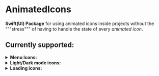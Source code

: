 # AnimatedIcons

<b>Swift(UI) Package</b> for using animated icons inside projects without the """stress""" of having to handle the state of every _animated icon_.

## Currently supported:

<details>
<summary><b>Menu Icons:</b></summary>
    <ul>
        <li>
            <details>
                <summary>MoreVert-Cross Animated Icon</summary>Parameters list:
                <ul>
                    <li> <b>isSelected</b>: state handle value </li>
                        <ul>
                            <li> <b>true</b> state -> cross icon </li>
                            <li> <b>false</b> state -> horizontal more dots icon </li>
                        </ul>
                    <li><b>size</b>: icon size </li>
                    <li><b>duration</b>: animation duration </li>
                    <li><b>{dots, cross}color</b>: color for each category in-between <i>{}</i> </li>
                </ul>
            </details>
        </li>
        <li>
            <details>
                <summary>MoreHor-Cross Animated Icon</summary>Parameters list:
                <ul>
                    <li> <b>isSelected</b>: state handle value
                    <ul>
                        <li> <b>true</b> state -> cross icon</li>
                        <li> <b>false</b> state -> horizontal more dots icon</li>
                    </ul>
                    </li>
                    <li> <b>size</b>: icon size </li>
                    <li> <b>duration</b>: animation duration </li>
                    <li> <b>{dots, cross}color</b>: color for each category in-between <i>{}</i> </li>
                </ul>
            </details>
        </li>
        <li>
            <details>
                <summary>Add-Cross Animated Icon</summary>Parameters list:
                <ul>
                <li> <b>isSelected</b>: state handle value:
                    <ul>
                    <li> <b>true</b> state -> cross icon</li>
                    <li> <b>false</b> state -> add icon</li>
                    </ul>
                </li>
                <li> <b>size</b>: icon size </li>
                <li> <b>duration</b>: animation duration</li>
                <li> <b>plusColor</b>: plus icon color</li>
                <li> <b>crossColor</b>: cross icon color</li>
                </ul>
            </details>
        </li>
        <li> 
            <details  >
                <summary>BurgerMenu_Cross Icon</summary>Parameters list:
                <ul>
                    <li> <b>menuState</b>: state handle value
                    <ul>
                        <li> <b>true</b> state -> cross icon</li>
                        <li> <b>false</b> state -> burger icon</li>
                    </ul>
                    </li>
                    <li> <b>size</b>: icon size</li>
                    <li> <b>{burger, cross}Color</b>: color of the specified icon in-between <i>{}</i> </li>
                    <li> <b>duration</b>: animation duration</li>
                    <li> <b>isRounded</b>: rounded line-caps flag</li>
                </ul>
            </details>
        </li>
        <li> 
            <details>
                <summary>Chevron Rotation Icon</summary>Parameters list:
                <ul>
                    <li> <b>isSelected</b>: state handle value</li>
                    <li> <b>size</b>: icon size</li>
                    <li> <b>duration</b>: animation duration</li>
                    <li> <b>from</b>: starting rotation of the chevron</li>
                </ul>
            </details>
        </li>
    </ul>
</details>
<details>
<summary><b>Light/Dark mode icons:</b> </summary>
    <ul>
        <li>
        <details>
            <summary>Sun-Moon icon</summary>Parameters list:
            <ul>
                <li> <b>isSun</b>: state handle value</li>
                <li> <b>size</b>: icon size</li>
                <li> <b>duration</b>: animation duration</li>
                <li> <b>{sun, moon}Color</b>: color of the indicated icon</li>
                <li> <b>sunRayShape</b>: enum value for sun ray shape ( circle, roundedRectangle, triangle)</li>
                <li> <b>bouncy</b>: is the animation bouncy?</li>
            </ul>
        </details>
        </li>
        <li>
        <details>
            <summary>LightBulb icon</summary>Parameters list:
            <ul>
                <li> <b>isSelected</b>: state handle value</li>
                <li> <b>size</b>: icon size</li>
                <li> <b>onColor</b>: color for **isSelected = _true_**</li>
                <li> <b>offColor</b>:color for **isSelected = _false_**</li>
                <li> <b>duration</b>: animation duration</li>
            </ul>
        </details>
        </li>
    </ul>
</details>
<details>
    <summary><b>Loading icons:</b></summary>
    <ul>
        <li>
        <details>
        <summary> Spinners </summary>
        <!--- SPINNERS BEGIN  -->
            <ul>
                <li>
                <details>
                    <summary>Spinner:</summary>Parameters list:
                    <ul>
                        <li> <b>loadingAmount</b>: spinner "drawed" amount (from 10 to 340, degrees format)</li>
                        <li> <b>size</b>: icon size</li>
                        <li> <b>color</b>: icon color</li>
                        <li> <b>ringBackgroundColor</b>: background color of the ring (<i>if needed</i>)</li>
                        <li> <b>isRounded</b>: are lineCaps rounded?</li>
                        <li> <b>rotationDuration</b>: time in <b>**seconds**</b> of a single rotation</li>
                    </ul>
                </details>
                </li>
                <li>
                <details>
                    <summary>GrowingDotsSpinner:</summary>Parameters list:
                    <ul>
                        <li> <b>size</b>: icon size</li>
                        <li> <b>color</b>: icon color</li>
                        <li> <b>minDotScale</b>: minimum scale value for the dot scaling animation</li>
                        <li> <b>maxDotScale</b>: maximum scale value for the dot scaling animation</li>
                        <li> <b>rotationSpeed</b>: rotation speed value to adjuste icon rotation speed</li>
                        <li> <b>dotDistance</b>: value in <b>**degrees**</b> that indicates the distance between dots on the perimeter of the circle of radius <i>size / 2</i></li>
                    </ul>
                </details>
                </li>
                <li>
                <details>
                    <summary>GrowingSpinner:</summary>Parameters list:
                    <ul>
                        <li> <b>size</b>: icon size</li>
                        <li> <b>spinnerColor</b>: spinner ring color</li>
                        <li> <b>spinnerBgColor</b>: spinner background ring color</li>
                        <li> <b>rotationDuration</b>: duration time of a single rotation, in <b>**seconds**</b></li>
                    </ul>
                </details>
                </li>
                <li>
                <details>
                    <summary>DisappearingDotsSpinner:</summary>Parameters list:
                    <ul>
                        <li> <b>size</b>: icon size</li>
                        <li> <b>color</b>: icon color</li>
                        <li> <b>dotsDistance</b>: value in <b>**degrees**</b> that indicates the distance between dots on the perimeter of the circle of radius <i>size / 2</i></li>
                    </ul>
                </details>
                </li>
            </ul>
        </details>
        <!--- SPINNERS END -->
        </li>
        <li>
        <details>
        <summary> Dots </summary>
        <!--- DOTS START -->
            <ul>
                <li>
                <details>
                    <summary>BouncyDots:</summary>Parameters list:
                    <ul>
                        <li> <b>size</b>: icon size</li>
                        <li> <b>color</b>: icon color</li>
                        <li> 
                            <b>dotsShape</b>: shape of the dots, currently supported
                            <ul>
                                <li>circle</li>
                                <li>rectangle</li>
                                <li>roundedRectangle</li>
                                <li>trinangle</li>
                                <li>star</li>
                            </ul>
                        </li>
                    </ul>
                </details>
                </li>
                <li>
                <details>
                    <summary>DisappearingDots:</summary>Parameters list:
                    <ul>
                        <li> <b>size</b>: icon size </li>
                        <li> <b>color</b>: icon color</li>
                        <li> 
                            <b>dotsShape</b>: shape of the dots, currently supported
                            <ul>
                                <li>circle</li>
                                <li>rectangle</li>
                                <li>roundedRectangle</li>
                                <li>trinangle</li>
                                <li>star</li>
                            </ul>
                        </li>
                    </ul>
                </details>
                </li>
                <li>
                <details>
                    <summary>MovingDots:</summary>Parameters list:
                    <ul>
                        <li> <b>size</b>: icon size</li>
                        <li> <b>color</b>: icon color</li>
                        <li> 
                            <b>dotsShape</b>: shape of the dots, currently supported
                            <ul>
                                <li>circle</li>
                                <li>rectangle</li>
                                <li>roundedRectangle</li>
                                <li>trinangle</li>
                                <li>star</li>
                            </ul>
                        </li>
                        <li> <b>animationDuration</b>: duration in **seconds** of a single animation iteration </li>
                        <li> <b>animationDelay</b>: delay in **seconds** between animation completions</li>
                    </ul>
                </details>
                </li>
                <li>
                <details>
                    <summary>RotatingDots:</summary>Parameters list:
                    <ul>
                        <li> <b>size</b>: icon size</li>
                        <li> <b>color</b>: icon color</li>
                        <li> 
                            <b>dotsShape</b>: shape of the dots, currently supported
                            <ul>
                                <li>circle</li>
                                <li>rectangle</li>
                                <li>roundedRectangle</li>
                                <li>trinangle</li>
                                <li>star</li>
                            </ul>
                        </li>
                        <li> <b>animationDuration</b>: duration in **seconds** of a single animation iteration </li>
                        <li> <b>animationDelay</b>: delay in **seconds** between animation completions</li>
                    </ul>
                </details>
                </li>
                <li>
                <details>
                    <summary>GrowingDots:</summary>Parameters list:
                    <ul>
                        <li> <b>size</b>: icon size</li>
                        <li> <b>color</b>: icon color</li>
                        <li> 
                            <b>dotsShape</b>: shape of the dots, currently supported
                            <ul>
                                <li>circle</li>
                                <li>rectangle</li>
                                <li>roundedRectangle</li>
                                <li>trinangle</li>
                                <li>star</li>
                            </ul>
                        </li>
                        <li> <b>fromLeftToRight</b>: if the animation goes from left to right, or just outside dots in sync and then inside</li>
                        <li> <b>duration</b>: duration in **seconds** of a single animation iteration </li>
                    </ul>
                </details>
                </li>
            </ul>
        <!--- DOTS END -->
        </details>
        </li>
        <li>
        <details>
        <summary> Rects </summary>
        <!--- RECTS START -->
            <ul>
                <li>
                <details>
                    <summary>DisappearingRects:</summary>Parameters list:
                    <ul>
                        <li> <b>size</b>: icon size</li>
                        <li> <b>color</b>: icon color</li>
                        <li> <b>duration</b>: opacity transition duration in **seconds** </li>
                        <li> <b>delay</b>: delay between two cycles of an opacity transition </li>
                    </ul>
                </details>
                </li>
                <li>
                <details>
                    <summary>GrowingRects:</summary>Parameters list:
                    <ul>
                        <li> <b>size</b>: icon size</li>
                        <li> <b>color</b>: icon color</li>
                        <li> <b>duration</b>: growing animation duration, in **seconds**</li>
                        <li> <b>delay</b>: delay between growing animations, in **seconds**</li>
                    </ul>
                </details>
                </li>
                <li>
                <details>
                    <summary>PulsingSquares:</summary>Parameters list:
                    <ul>
                        <li> <b>cornerRadius</b>: percentage amount to apply for making the squares with rounded corners **(0.0 -> square; >0.5 -> circle)**</li>
                        <li> <b>size</b>: icon size</li>
                        <li> <b>color</b>: icon color</li>
                        <li> <b>duration</b>: animation duration, in **seconds**</li>
                        <li> <b>delay</b>: delay between the completion of the animations, in **seconds**</li>
                    </ul>
                </details>
                </li>
                <li>
                <details>
                    <summary>MovingSquares:</summary>Parameters list:
                    <ul>
                        <li> <b>cornerRadius</b>: percentage amount of the corner radius of a single square, **(0 -> square, >0.5 -> circle)**</li>
                        <li> <b>size</b>: icon size</li>
                        <li> <b>color</b>: icon color</li>
                        <li> <b>duration</b>: single movement duration, in **seconds**</li>
                        <li> <b>squareNumbers</b>: numbers of the squares present in the icon (**cases**: Two, Three)</li>
                    </ul>
                </details>
                </li>
            </ul>
        <!--- RECTS END -->
        </details>
        </li>
    </ul>
</details>
